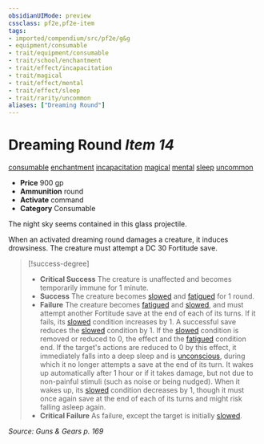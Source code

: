 ```yaml
---
obsidianUIMode: preview
cssclass: pf2e,pf2e-item
tags:
- imported/compendium/src/pf2e/g&g
- equipment/consumable
- trait/equipment/consumable
- trait/school/enchantment
- trait/effect/incapacitation
- trait/magical
- trait/effect/mental
- trait/effect/sleep
- trait/rarity/uncommon
aliases: ["Dreaming Round"]
---
```

# Dreaming Round *Item 14*  
[consumable](consumable.md)  [enchantment](enchantment.md)  [incapacitation](incapacitation.md)  [magical](magical.md)  [mental](mental.md)  [sleep](rules/traits/sleep.md)  [uncommon](uncommon.md)  

- **Price** 900 gp
- **Ammunition** round
- **Activate** command
- **Category** Consumable

The night sky seems contained in this glass projectile.

When an activated dreaming round damages a creature, it induces drowsiness. The creature must attempt a DC 30 Fortitude save.

> [!success-degree] 
> - **Critical Success** The creature is unaffected and becomes temporarily immune for 1 minute.
> - **Success** The creature becomes [slowed](conditions.md#Slowed) and [fatigued](conditions.md#Fatigued) for 1 round.
> - **Failure** The creature becomes [fatigued](conditions.md#Fatigued) and [slowed](conditions.md#Slowed), and must attempt another Fortitude save at the end of each of its turns. If it fails, its [slowed](conditions.md#Slowed) condition increases by 1. A successful save reduces the [slowed](conditions.md#Slowed) condition by 1. If the [slowed](conditions.md#Slowed) condition is removed or reduced to 0, the effect and the [fatigued](conditions.md#Fatigued) condition end. If the target's actions are reduced to 0 by this effect, it immediately falls into a deep sleep and is [unconscious](conditions.md#Unconscious), during which it no longer attempts a save at the end of its turn. It wakes up automatically after 1 hour or if it takes damage, but not due to non-painful stimuli (such as noise or being nudged). When it wakes up, its [slowed](conditions.md#Slowed) condition decreases by 1, though it must once again save at the end of each of its turns and might risk falling asleep again.
> - **Critical Failure** As failure, except the target is initially [slowed](conditions.md#Slowed).

*Source: Guns & Gears p. 169*